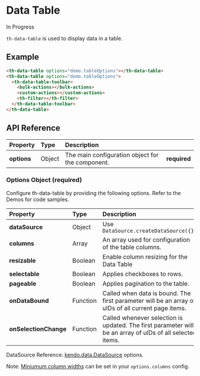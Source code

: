 # Data Table

<span class="badge orange">In Progress</span>

`th-data-table` is used to display data in a table.

## Example

```html
<th-data-table options="demo.tableOptions"></th-data-table>
<th-data-table options="demo.tableOptions">
  <th-data-table-toolbar>
    <bulk-actions></bulk-actions>
    <custom-actions></custom-actions>
    <th-filter></th-filter>
  </th-data-table-toolbar>
</th-data-table>
```

## API Reference

| Property        | Type        | Description   |   |
|:-------------   |:-------     | :-------------|---|
| **options**     | Object      | The main configuration object for the component. | **required** |

### Options Object (**required**)

Configure th-data-table by providing the following options. Refer to the Demos for code samples.

| Property               | Type      | Description   |   |
|:-------------          |:-------   | :-------------|---|
| **dataSource**         | Object    | Use ```DataSource.createDataSource({})``` | **required** |
| **columns**            | Array     | An array used for configuration of the table columns. | **required** |
| **resizable**          | Boolean   | Enable column resizing for the Data Table | *optional* |
| **selectable**         | Boolean   | Applies checkboxes to rows. | *optional* |
| **pageable**           | Boolean   | Applies pagination to the table. | *optional* |
| **onDataBound**        | Function  | Called when data is bound. The first parameter will be an array of uIDs of all current page items. | *optional* |
| **onSelectionChange**  | Function  | Called whenever selection is updated. The first parameter will be an array of uIDs of all selected items. | *optional* |

DataSource Reference: [kendo.data.DataSource](http://docs.telerik.com/kendo-ui/api/javascript/data/datasource) options.

Note: [Miniumum column widths](http://docs.telerik.com/kendo-ui/api/javascript/ui/grid#configuration-columns.minResizableWidth) can be set in your `options.columns` config.
